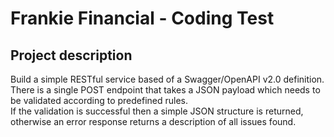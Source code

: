 # Frankie Financial - Coding Test

## Project description

Build a simple RESTful service based of a Swagger/OpenAPI v2.0 definition.<br>
There is a single POST endpoint that takes a JSON payload which needs to be validated
according to predefined rules.<br>
If the validation is successful then a simple JSON structure is returned, otherwise
an error response returns a description of all issues found.
